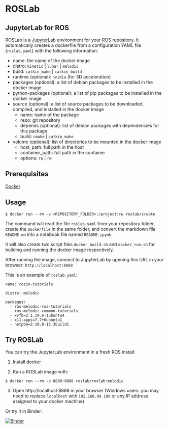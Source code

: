 # ROSLab

## JupyterLab for ROS

ROSLab is a [JupyterLab](https://jupyterlab.readthedocs.io/en/stable/)
environment for your [ROS](http://www.ros.org/) repository. 
It automatically creates a dockerfile
from a configuration YAML file (`roslab.yaml`) with the following information:

- name: the name of the docker image
- distro: `kinetic` | `lunar` | `melodic`
- build: `catkin_make` | `catkin_build`
- runtime (optional): `nvidia` (for 3D acceleration)
- packages (optional): a list of debian packages to be installed in the docker image
- python-packages (optional): a list of pip packages to be installed in the docker image
- source (optional): a list of source packages to be downloaded, compiled, and installed in the docker image
    - name: name of the package
    - repo: git repository
    - depends (optional): list of debian packages with dependencies for this package
    - build: `cmake` | `catkin_make` 
- volume (optional): list of directories to be mounted in the docker image
    - host_path: full path in the host
    - container_path: full path in the container
    - options: `ro` | `rw`
    
## Prerequisites

[Docker](https://www.docker.com/)

## Usage

```
$ docker run --rm -v <REPOSITORY_FOLDER>:/project:rw roslab/create
```

The command will read the file `roslab.yaml` from your repository folder,
create the `Dockerfile` in the same folder,
and convert the markdown file `README.md` into a notebook file named
`README.ipynb`.

It will also create two script files `docker_build.sh` and `docker_run.sh`
for building and running the docker image respectively.

After running the image, connect to JupyterLab by opening this URL 
in your browser: `http://localhost:8888`

This is an example of `roslab.yaml`:
```
name: rosin-tutorials

distro: melodic

packages:
  - ros-melodic-ros-tutorials
  - ros-melodic-common-tutorials
  - xvfb=2:1.19.6-1ubuntu4
  - x11-apps=7.7+6ubuntu1
  - netpbm=2:10.0-15.3build1
```
## Try ROSLab

You can try the JupyterLab environment in a fresh ROS install:

1. Install docker

2. Run a ROSLab image with:
```
$ docker run --rm -p 8888:8888 roslab/roslab:melodic
```

3. Open http://localhost:8888 in your browser (Windows users: you may need to replace `localhost` with `192.168.99.100` or any IP address assigned to your docker machine)

Or try it in Binder:

[![Binder](https://mybinder.org/badge.svg)](https://mybinder.org/v2/gh/RobInLabUJI/ROSLab-demo/master?urlpath=lab)

